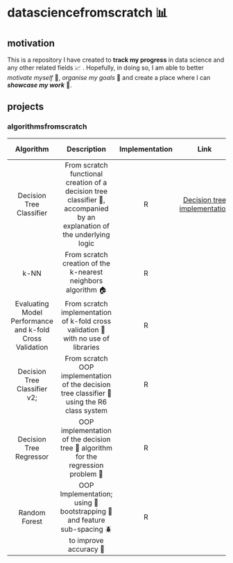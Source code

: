 # datasciencefromscratch :bar_chart:

## motivation

This is a repository I have created to **track my progress** in data science and any other related fields :chart_with_upwards_trend: . Hopefully, in doing so, I am able to better *motivate myself* :full_moon_with_face:, *organise my goals* :paperclip: and create a place where I can ***showcase my work*** :file_folder:.

## projects

### algorithmsfromscratch

|                        Algorithm                         |                                                            Description                                                            | Implementation |                               Link                               | Creation Date | Last Update |
|:----------:|:-------------:|:----------:|:----------:|:----------:|:----------:|
|                 Decision Tree Classifier                 | From scratch functional creation of a decision tree classifier :palm_tree:, accompanied by an explanation of the underlying logic |       R        | [Decision tree implementation](https://rpubs.com/Rcshmin/924453) |   5.7.2022    |  4.12.2022  |
|                           k-NN                           |                                From scratch creation of the k-nearest neighbors algorithm :house:                                 |       R        |                                                                  |   4.12.2022   |     NA      |
| Evaluating Model Performance and k-fold Cross Validation |                From scratch implementation of k-fold cross validation :open_file_folder: with no use of libraries                 |       R        |                                                                  |   3.1.2023    |     NA      |
|               Decision Tree Classifier v2;               |            From scratch OOP implementation of the decision tree classifier :deciduous_tree: using the R6 class system             |       R        |                                                                  |   19.1.2023   |     NA      |
|                 Decision Tree Regressor                  |               OOP implementation of the decision tree :fallen_leaf: algorithm for the regression problem :climbing:               |       R        |                                                                  |   22.1.2023   |     NA      |
|                      Random Forest                       |      OOP Implementation; using :seedling: bootstrapping :bug: and feature sub-spacing :beetle: to improve accuracy :microbe:      |       R        |                                                                  |   25.1.2023   |     NA      |
